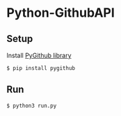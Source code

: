 # Python-GithubAPI

## Setup
Install <a href="https://github.com/PyGithub/PyGithub">PyGithub library</a>
```
$ pip install pygithub
```
## Run
```
$ python3 run.py
```
